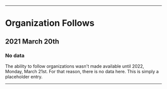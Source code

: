 
***

# Organization Follows

## 2021 March 20th

### No data

The ability to follow organizations wasn't made available until 2022, Monday, March 21st. For that reason, there is no data here. This is simply a placeholder entry.

***
